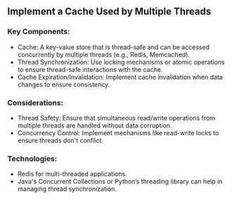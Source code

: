 ## Implement a Cache Used by Multiple Threads
### Key Components:

- Cache: A key-value store that is thread-safe and can be accessed concurrently by multiple threads (e.g., Redis, Memcached).
- Thread Synchronization: Use locking mechanisms or atomic operations to ensure thread-safe interactions with the cache.
- Cache Expiration/Invalidation: Implement cache invalidation when data changes to ensure consistency.
### Considerations:

- Thread Safety: Ensure that simultaneous read/write operations from multiple threads are handled without data corruption.
- Concurrency Control: Implement mechanisms like read-write locks to ensure threads don't conflict.
### Technologies:

- Redis for multi-threaded applications.
- Java's Concurrent Collections or Python’s threading library can help in managing thread synchronization.